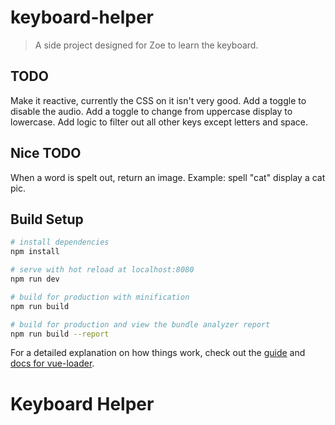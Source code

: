 # keyboard-helper

> A side project designed for Zoe to learn the keyboard.

## TODO
Make it reactive, currently the CSS on it isn't very good.
Add a toggle to disable the audio.
Add a toggle to change from uppercase display to lowercase.
Add logic to filter out all other keys except letters and space.

## Nice TODO
When a word is spelt out, return an image.  Example: spell "cat" display a cat pic.


## Build Setup

``` bash
# install dependencies
npm install

# serve with hot reload at localhost:8080
npm run dev

# build for production with minification
npm run build

# build for production and view the bundle analyzer report
npm run build --report
```

For a detailed explanation on how things work, check out the [guide](http://vuejs-templates.github.io/webpack/) and [docs for vue-loader](http://vuejs.github.io/vue-loader).
# Keyboard Helper
